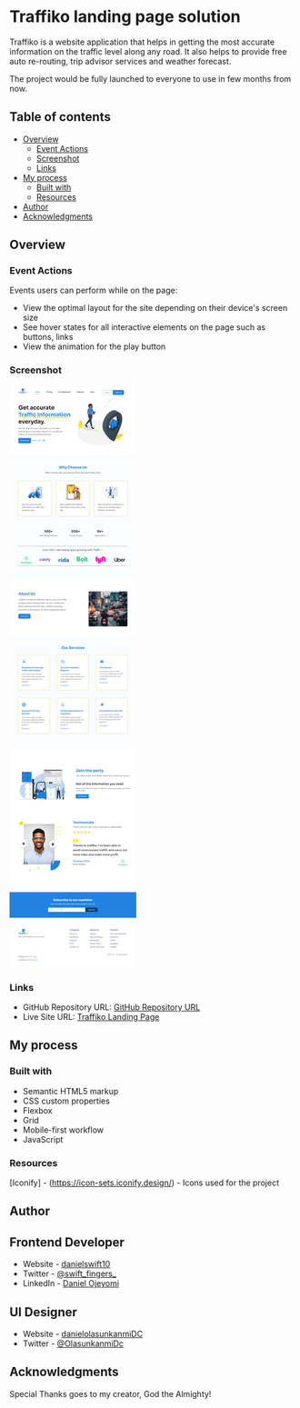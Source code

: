 # Traffiko landing page solution

Traffiko is a website application that helps in getting the most accurate information on the traffic level along any road. It also helps to provide free auto re-routing, trip advisor services and weather forecast.

The project would be fully launched to everyone to use in few months from now.

## Table of contents

- [Overview](#overview)
  - [Event Actions](#event-actions)
  - [Screenshot](#screenshot)
  - [Links](#links)
- [My process](#my-process)
  - [Built with](#built-with)
  - [Resources](#useful-resources)
- [Author](#author)
- [Acknowledgments](#acknowledgments)


## Overview

### Event Actions

Events users can perform while on the page:

- View the optimal layout for the site depending on their device's screen size
- See hover states for all interactive elements on the page such as buttons, links
- View the animation for the play button

### Screenshot

![Design for Traffiko Landing Page](./traffiko-desktop-view.jpg)

### Links

- GitHub Repository URL: [GitHub Repository URL](https://github.com/danielswift10/Traffiko)
- Live Site URL: [Traffiko Landing Page](https://swift-clipboard-landing-page.netlify.app)

## My process

### Built with

- Semantic HTML5 markup
- CSS custom properties
- Flexbox
- Grid
- Mobile-first workflow
- JavaScript


### Resources
[Iconify] - (https://icon-sets.iconify.design/) - Icons used for the project

## Author

## Frontend Developer
- Website - [danielswift10](https://github.com/danielswift10)
- Twitter - [@swift_fingers_](https://twitter.com/swift_fingers_)
- LinkedIn - [Daniel Ojeyomi](https://www.linkedin.com/in/daniel-ojeyomi-60466019b)

## UI Designer
- Website - [danielolasunkanmiDC](https://www.behance.net/danielolasunkanmiDC)
- Twitter - [@OlasunkanmiDc](https://twitter.com/OlasunkanmiDc)

## Acknowledgments
Special Thanks goes to my creator, God the Almighty!

